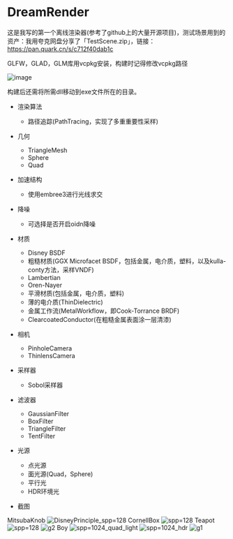 # DreamRender
这是我写的第一个离线渲染器(参考了github上的大量开源项目)，测试场景用到的资产：我用夸克网盘分享了「TestScene.zip」，链接：https://pan.quark.cn/s/c712f40dab1c

GLFW，GLAD，GLM库用vcpkg安装，构建时记得修改vcpkg路径

![image](https://github.com/qaz123w/DreamRender/assets/75780167/99953c96-80ea-4e0d-a902-e892995be9d0)

构建后还需将所需dll移动到exe文件所在的目录。

- 渲染算法
  - 路径追踪(PathTracing，实现了多重重要性采样)

- 几何
  - TriangleMesh
  - Sphere
  - Quad

- 加速结构
  - 使用embree3进行光线求交

- 降噪
  - 可选择是否开启oidn降噪

- 材质
  - Disney BSDF
  - 粗糙材质(GGX Microfacet BSDF，包括金属，电介质，塑料，以及kulla-conty方法，采样VNDF)
  - Lambertian
  - Oren-Nayer
  - 平滑材质(包括金属，电介质，塑料)
  - 薄的电介质(ThinDielectric)
  - 金属工作流(MetalWorkflow，即Cook-Torrance BRDF)
  - ClearcoatedConductor(在粗糙金属表面涂一层清漆)

- 相机
  - PinholeCamera
  - ThinlensCamera

- 采样器
  - Sobol采样器

- 滤波器
  - GaussianFilter
  - BoxFilter
  - TriangleFilter
  - TentFilter

- 光源
  - 点光源
  - 面光源(Quad，Sphere)
  - 平行光
  - HDR环境光

- 截图

MitsubaKnob
![DisneyPrinciple_spp=128](https://github.com/qaz123w/DreamRender/assets/75780167/bfa099a5-f65f-48eb-acf0-280e43ee95c3)
CornellBox
![spp=128](https://github.com/qaz123w/DreamRender/assets/75780167/10bd6784-cb64-40a6-968f-15346f246a96)
Teapot
![spp=128](https://github.com/qaz123w/DreamRender/assets/75780167/aacae0d8-54c6-4f92-801d-492d3ae1a2cd)
![g2](https://github.com/GraphicsEnthusiast/DreamRender/assets/75780167/850e5a01-ef81-48f5-8a03-319cfd004d64)
Boy
![spp=1024_quad_light](https://github.com/qaz123w/DreamRender/assets/75780167/eb1a7b93-299f-4c9d-8552-68534994665a)
![spp=1024_hdr](https://github.com/qaz123w/DreamRender/assets/75780167/848615c9-05f1-479b-8e7a-f8ef751cafc1)
![g1](https://github.com/GraphicsEnthusiast/DreamRender/assets/75780167/b79565a6-1846-4221-9878-400581c89fd8)


